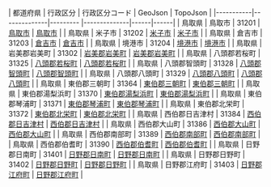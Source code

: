 | 都道府県 | 行政区分 | 行政区分コード | GeoJson | TopoJson |
|-----------|--------------|--------- |--------------|------|------|
| 鳥取県 | 鳥取市 | 31201 | [鳥取市](/geojson/cities/31/31201.json) | [鳥取市](/topojson/cities/31/31201.topojson) |
| 鳥取県 | 米子市 | 31202 | [米子市](/geojson/cities/31/31202.json) | [米子市](/topojson/cities/31/31202.topojson) |
| 鳥取県 | 倉吉市 | 31203 | [倉吉市](/geojson/cities/31/31203.json) | [倉吉市](/topojson/cities/31/31203.topojson) |
| 鳥取県 | 境港市 | 31204 | [境港市](/geojson/cities/31/31204.json) | [境港市](/topojson/cities/31/31204.topojson) |
| 鳥取県 | 岩美郡岩美町 | 31302 | [岩美郡岩美町](/geojson/cities/31/31302.json) | [岩美郡岩美町](/topojson/cities/31/31302.topojson) |
| 鳥取県 | 八頭郡若桜町 | 31325 | [八頭郡若桜町](/geojson/cities/31/31325.json) | [八頭郡若桜町](/topojson/cities/31/31325.topojson) |
| 鳥取県 | 八頭郡智頭町 | 31328 | [八頭郡智頭町](/geojson/cities/31/31328.json) | [八頭郡智頭町](/topojson/cities/31/31328.topojson) |
| 鳥取県 | 八頭郡八頭町 | 31329 | [八頭郡八頭町](/geojson/cities/31/31329.json) | [八頭郡八頭町](/topojson/cities/31/31329.topojson) |
| 鳥取県 | 東伯郡三朝町 | 31364 | [東伯郡三朝町](/geojson/cities/31/31364.json) | [東伯郡三朝町](/topojson/cities/31/31364.topojson) |
| 鳥取県 | 東伯郡湯梨浜町 | 31370 | [東伯郡湯梨浜町](/geojson/cities/31/31370.json) | [東伯郡湯梨浜町](/topojson/cities/31/31370.topojson) |
| 鳥取県 | 東伯郡琴浦町 | 31371 | [東伯郡琴浦町](/geojson/cities/31/31371.json) | [東伯郡琴浦町](/topojson/cities/31/31371.topojson) |
| 鳥取県 | 東伯郡北栄町 | 31372 | [東伯郡北栄町](/geojson/cities/31/31372.json) | [東伯郡北栄町](/topojson/cities/31/31372.topojson) |
| 鳥取県 | 西伯郡日吉津村 | 31384 | [西伯郡日吉津村](/geojson/cities/31/31384.json) | [西伯郡日吉津村](/topojson/cities/31/31384.topojson) |
| 鳥取県 | 西伯郡大山町 | 31386 | [西伯郡大山町](/geojson/cities/31/31386.json) | [西伯郡大山町](/topojson/cities/31/31386.topojson) |
| 鳥取県 | 西伯郡南部町 | 31389 | [西伯郡南部町](/geojson/cities/31/31389.json) | [西伯郡南部町](/topojson/cities/31/31389.topojson) |
| 鳥取県 | 西伯郡伯耆町 | 31390 | [西伯郡伯耆町](/geojson/cities/31/31390.json) | [西伯郡伯耆町](/topojson/cities/31/31390.topojson) |
| 鳥取県 | 日野郡日南町 | 31401 | [日野郡日南町](/geojson/cities/31/31401.json) | [日野郡日南町](/topojson/cities/31/31401.topojson) |
| 鳥取県 | 日野郡日野町 | 31402 | [日野郡日野町](/geojson/cities/31/31402.json) | [日野郡日野町](/topojson/cities/31/31402.topojson) |
| 鳥取県 | 日野郡江府町 | 31403 | [日野郡江府町](/geojson/cities/31/31403.json) | [日野郡江府町](/topojson/cities/31/31403.topojson) |
